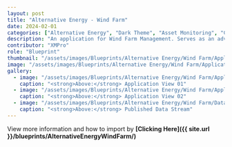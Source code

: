 ```yaml
---
layout: post
title: "Alternative Energy - Wind Farm"
date: 2024-02-01
categories: ["Alternative Energy", "Dark Theme", "Asset Monitoring", "Condition Monitoring", "Unity", "Recommendations"]
description: "An application for Wind Farm Management. Serves as an advanced hub for real-time monitoring, analytics, and control of multiple wind farms from a centralized location."
contributor: "XMPro"
role: "Blueprint"
thumbnail: "/assets/images/Blueprints/Alternative Energy/Wind Farm/Application_01.png"
image: "/assets/images/Blueprints/Alternative Energy/Wind Farm/Application_01.png"
gallery:
  - image: "/assets/images/Blueprints/Alternative Energy/Wind Farm/Application_01.png"
    caption: "<strong>Above:</strong> Application View 01"
  - image: "/assets/images/Blueprints/Alternative Energy/Wind Farm/Application_02.png"
    caption: "<strong>Above:</strong> Application View 02"
  - image: "/assets/images/Blueprints/Alternative Energy/Wind Farm/DataStream_01.png"
    caption: "<strong>Above:</strong> Published Data Stream"
---
```


View more information and how to import by <strong>[Clicking Here]({{ site.url }}/blueprints/AlternativeEnergyWindFarm/)</strong>